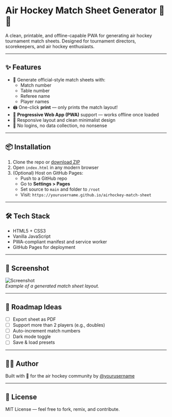 # Air Hockey Match Sheet Generator 🏒📄

A clean, printable, and offline-capable PWA for generating air hockey tournament match sheets. Designed for tournament directors, scorekeepers, and air hockey enthusiasts.

---

## ✨ Features

- 🧾 Generate official-style match sheets with:
  - Match number
  - Table number
  - Referee name
  - Player names
- 🖨️ One-click **print** — only prints the match layout!
- 📱 **Progressive Web App (PWA)** support — works offline once loaded
- 📐 Responsive layout and clean minimalist design
- 🔐 No logins, no data collection, no nonsense

---

## 📦 Installation

1. Clone the repo or [download ZIP](https://github.com/yourusername/airhockey-match-sheet/archive/refs/heads/main.zip)
2. Open `index.html` in any modern browser
3. (Optional) Host on GitHub Pages:
   - Push to a GitHub repo
   - Go to **Settings > Pages**
   - Set source to `main` and folder to `/root`
   - Visit: `https://yourusername.github.io/airhockey-match-sheet`

---

## 🛠️ Tech Stack

- HTML5 + CSS3
- Vanilla JavaScript
- PWA-compliant manifest and service worker
- GitHub Pages for deployment

---

## 📸 Screenshot

![Screenshot](screenshot.png)  
*Example of a generated match sheet layout.*

---

## 🚧 Roadmap Ideas

- [ ] Export sheet as PDF
- [ ] Support more than 2 players (e.g., doubles)
- [ ] Auto-increment match numbers
- [ ] Dark mode toggle
- [ ] Save & load presets

---

## 👨‍💻 Author

Built with 💙 for the air hockey community by [@yourusername](https://github.com/yourusername)

---

## 📄 License

MIT License — feel free to fork, remix, and contribute.

